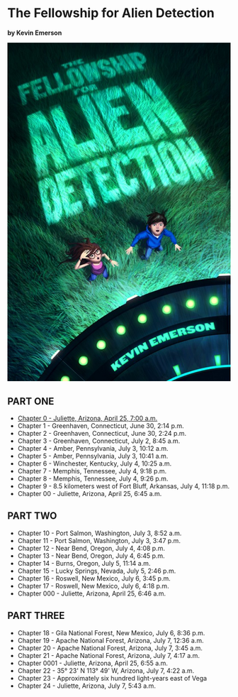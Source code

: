# The Fellowship for Alien Detection

**by Kevin Emerson**

![Cover](images/cover.jpg "Cover")

## PART ONE
- [Chapter 0 - Juliette, Arizona, April 25, 7:00 a.m.](chapters/chapter_0.md)
- Chapter 1 - Greenhaven, Connecticut, June 30, 2:14 p.m.
- Chapter 2 - Greenhaven, Connecticut, June 30, 2:24 p.m.
- Chapter 3 - Greenhaven, Connecticut, July 2, 8:45 a.m.
- Chapter 4 - Amber, Pennsylvania, July 3, 10:12 a.m.
- Chapter 5 - Amber, Pennsylvania, July 3, 10:41 a.m.
- Chapter 6 - Winchester, Kentucky, July 4, 10:25 a.m.
- Chapter 7 - Memphis, Tennessee, July 4, 9:18 p.m.
- Chapter 8 - Memphis, Tennessee, July 4, 9:26 p.m.
- Chapter 9 - 8.5 kilometers west of Fort Bluff, Arkansas, July 4, 11:18 p.m.
- Chapter 00 - Juliette, Arizona, April 25, 6:45 a.m.

## PART TWO
- Chapter 10 - Port Salmon, Washington, July 3, 8:52 a.m.
- Chapter 11 - Port Salmon, Washington, July 3, 3:47 p.m.
- Chapter 12 - Near Bend, Oregon, July 4, 4:08 p.m.
- Chapter 13 - Near Bend, Oregon, July 4, 6:45 p.m.
- Chapter 14 - Burns, Oregon, July 5, 11:14 a.m.
- Chapter 15 - Lucky Springs, Nevada, July 5, 2:46 p.m.
- Chapter 16 - Roswell, New Mexico, July 6, 3:45 p.m.
- Chapter 17 - Roswell, New Mexico, July 6, 4:18 p.m.
- Chapter 000 - Juliette, Arizona, April 25, 6:46 a.m.

## PART THREE
- Chapter 18 - Gila National Forest, New Mexico, July 6, 8:36 p.m.
- Chapter 19 - Apache National Forest, Arizona, July 7, 12:36 a.m.
- Chapter 20 - Apache National Forest, Arizona, July 7, 3:45 a.m.
- Chapter 21 - Apache National Forest, Arizona, July 7, 4:17 a.m.
- Chapter 0001 - Juliette, Arizona, April 25, 6:55 a.m.
- Chapter 22 - 35° 23' N 113° 49' W, Arizona, July 7, 4:22 a.m.
- Chapter 23 - Approximately six hundred light-years east of Vega
- Chapter 24 - Juliette, Arizona, July 7, 5:43 a.m.
